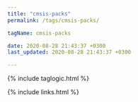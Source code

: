```yaml
---
title: "cmsis-packs"
permalink: /tags/cmsis-packs/

tagName: cmsis-packs

date: 2020-08-28 21:43:37 +0300
last_updated: 2020-08-28 21:43:37 +0300

---
```


{% include taglogic.html %}

{% include links.html %}
